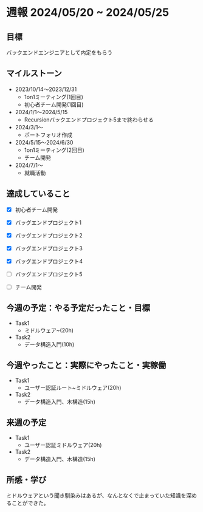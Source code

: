 # 週報 2024/05/20 ~ 2024/05/25

## 目標
バックエンドエンジニアとして内定をもらう

## マイルストーン
- 2023/10/14〜2023/12/31
    - 1on1ミーティング(1回目)
    - 初心者チーム開発(1回目)
- 2024/1/1〜2024/5/15
    - Recursionバックエンドプロジェクト5まで終わらせる
- 2024/3/1〜
    - ポートフォリオ作成
- 2024/5/15〜2024/6/30
    - 1on1ミーティング(2回目)
    - チーム開発
- 2024/7/1〜
    - 就職活動

## 達成していること
- [x] 初心者チーム開発
- [x] バッグエンドプロジェクト1
- [x] バッグエンドプロジェクト2
- [x] バッグエンドプロジェクト3
- [x] バッグエンドプロジェクト4
- [ ] バッグエンドプロジェクト5
- [ ] チーム開発


## 今週の予定：やる予定だったこと・目標
- Task1
  -  ミドルウェア~(20h)
- Task2
   - データ構造入門(10h)
    
## 今週やったこと：実際にやったこと・実稼働
- Task1
  -  ユーザー認証ルート~ミドルウェア(20h)
- Task2
   - データ構造入門、木構造(15h)

## 来週の予定
- Task1
  -  ユーザー認証ミドルウェア(20h)
- Task2
   - データ構造入門、木構造(15h)

## 所感・学び
ミドルウェアという聞き馴染みはあるが、なんとなくで止まっていた知識を深めることができた。
